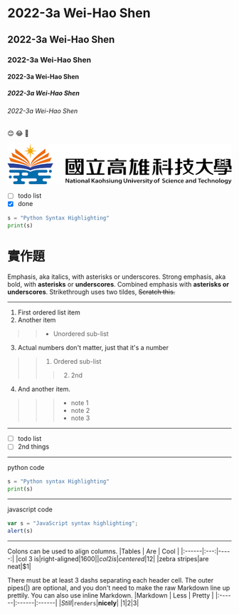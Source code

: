 # 2022-3a Wei-Hao Shen
## 2022-3a Wei-Hao Shen
### 2022-3a Wei-Hao Shen
#### 2022-3a Wei-Hao Shen
##### 2022-3a Wei-Hao Shen
###### 2022-3a Wei-Hao Shen

😊 😂 🤣

![NKUST](nkust.png "nkust")

- [ ] todo list
- [x] done

```python
s = "Python Syntax Highlighting"
print(s)
```
# 實作題

Emphasis, aka italics, with asterisks or underscores.
Strong emphasis, aka bold, with **asterisks** or **underscores**.
Combined emphasis with **asterisks or underscores**.
Strikethrough uses two tildes, ~~Scratch this.~~

-----

1. First ordered list item
2. Another item
>> * Unordered sub-list
3. Actual numbers don't matter, just that it's a number
>> 1. Ordered sub-list
>>> 2. 2nd 
4. And another item.
>>> * note 1
>>> * note 2
>>> * note 3

-----

- [ ] todo list
- [ ] 2nd things

-----

python code
```python
s = "Python syntax Highlighting"
print(s)
```

-----

javascript code
```js
var s = "JavaScript syntax highlighting";
alert(s)
```

-----

Colons can be used to align columns.
|Tables | Are | Cool |
|:------|:---:|-----:|
|col 3 is|right-aligned|$1600|
|col 2 is|centered|$12|
|zebra stripes|are neat|$1|

There must be at least 3 dashs separating each header cell.
The outer pipes(|) are optional, and you don't need to make the
raw Markdown line up prettily. You can also use inline Markdown.
|Markdown | Less | Pretty |
|:------|:------|:------|
|*Still*|`renders`|**nicely**|
|1|2|3|
